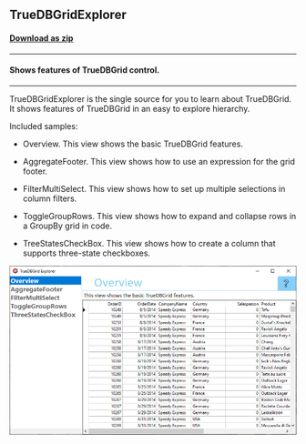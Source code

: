 ## TrueDBGridExplorer
#### [Download as zip](https://grapecity.github.io/DownGit/#/home?url=https://github.com/GrapeCity/ComponentOne-WinForms-Samples/tree/master/Core\TrueDBGrid\CS\TrueDBGridExplorer)
____
#### Shows features of TrueDBGrid control.
____
TrueDBGridExplorer is the single source for you to learn about TrueDBGrid.
It shows features of TrueDBGrid in an easy to explore hierarchy.

Included samples:

* Overview.
  This view shows the basic TrueDBGrid features.
  
* AggregateFooter.
  This view shows how to use an expression for the grid footer.
  
* FilterMultiSelect.
  This view shows how to set up multiple selections in column filters.
  
* ToggleGroupRows.
  This view shows how to expand and collapse rows in a GroupBy grid in code.
  
* TreeStatesCheckBox.
  This view shows how to create a column that supports three-state checkboxes.
  
![screenshot](screenshot.png)
